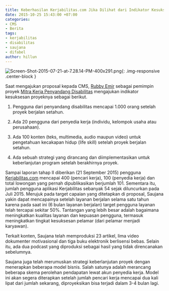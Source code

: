 ```yaml
---
title: Keberhasilan Kerjabilitas.com Jika Dilihat dari Indikator Kesuksesannya
date: 2015-10-25 15:43:00 +07:00
categories:
- CMS
- Berita
tags:
- kerjabilitas
- disabilitas
- saujana
- difabel
author: hillun
---
```


![Screen-Shot-2015-07-21-at-7.28.14-PM-400x291.png](/uploads/Screen-Shot-2015-07-21-at-7.28.14-PM-400x291.png){: .img-responsive .center-block }

Saat mengajukan proposal kepada CMS, [Rubby Emir](http://ciptamedia.org/team/rubby-emir/) sebagai pemimpin proyek [Mitra Kerja Penyandang Disabilitas](http://wiki.ciptamedia.org/wiki/Mitra_Kerja_Penyandang_Disabilitas) mengajukan indikator kesuksesan proyeknya sebagai berikut.

1. Pengguna dari penyandang disabilitas mencapai 1.000 orang setelah proyek berjalan setahun. 

2. Ada 20 pengguna dari penyedia kerja (individu, kelompok usaha atau perusahaan). 

3. Ada 100 konten (teks, multimedia, audio maupun video) untuk pengetahuan kecakapan hidup (life skill) setelah proyek berjalan setahun. 

4. Ada sebuah strategi yang dirancang dan diimplementasikan untuk keberlanjutan program setelah berakhirnya proyek. 

Sampai laporan tahap II diberikan (21 September 2015) pengguna [Kerjabilitas.com](http://www.kerjabilitas.com/) mencapai 400 (pencari kerja), 100 (penyedia kerja) dan total lowongan yang pernah dipublikasikan berjumlah 101. Sementara itu, jumlah pengguna aplikasi Kerjabilitas sebanyak 54 sejak diluncurkan pada Juli 2015. Merujuk pada target capaian yang ditetapkan di proposal, Saujana yakin dapat mencapainya setelah layanan berjalan selama satu tahun karena pada saat ini (6 bulan layanan berjalan) target pengguna layanan telah tercapai sekitar 50%. Tantangan yang lebih besar adalah bagaimana meningkatkan kualitas layanan dan kepuasan pengguna, termasuk meningkatkan tingkat kesuksesan pelamar (dari pelamar menjadi karyawan).

Terkait konten, Saujana telah memproduksi 23 artikel, lima video dokumenter motivasional dan tiga buku elektronik berlisensi bebas. Selain itu, ada dua podcast yang diproduksi sebagai hasil yang tidak direncanakan sebelumnya.

Saujana juga telah merumuskan strategi keberlanjutan proyek dengan menerapkan beberapa model bisnis. Salah satunya adalah merancang beberapa skema perolehan pendapatan lewat akun penyedia kerja. Model ini akan segera diterapkan setelah jumlah pencari kerja mencapai dua kali lipat dari jumlah sekarang, diproyeksikan bisa terjadi dalam 3-4 bulan lagi.
